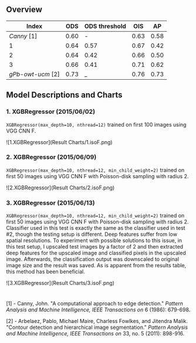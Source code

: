 ## Overview

| Index             | ODS  | ODS threshold | OIS  | AP   |
|-------------------|------|---------------|------|------|
| _Canny_ [1]       | 0.60 | -             | 0.63 | 0.58 |
| 1                 | 0.64 | 0.57          | 0.67 | 0.42 |
| 2                 | 0.64 | 0.42          | 0.66 | 0.50 |
| 3                 | 0.66 | 0.41          | 0.71 | 0.62 |
| _gPb-owt-ucm_ [2] | 0.73 | _             | 0.76 | 0.73 |

## Model Descriptions and Charts
### 1. XGBRegressor (2015/06/02)
`XGBRegressor(max_depth=10, nthread=12)` trained on first 100 images using VGG CNN F.

![1.XGBRegressor](Result Charts/1.isoF.png)

### 2. XGBRegressor (2015/06/09)
`XGBRegressor(max_depth=10, nthread=12, min_child_weight=2)` trained on first 50 images using VGG CNN F with Poisson-disk sampling with radius 2.

![2.XGBRegressor](Result Charts/2.isoF.png)

### 3. XGBRegressor (2015/06/13)
`XGBRegressor(max_depth=10, nthread=12, min_child_weight=2)` trained on first 50 images using VGG CNN F with Poisson-disk sampling with radius 2. Classifier used in this test is exactly the same as the classifier used in test #2, though the testing setup is different. Deep features suffer from low spatial resolutions. To experiment with possible solutions to this issue, in this test setup, I upscaled test images by a factor of 2 and then extracted deep features for the upscaled image and classified pixels in the upscaled image. Afterwards, the classification output was downscaled to original image size and the result was saved. As is apparent from the results table, this method has been beneficial.

![3.XGBRegressor](Result Charts/3.isoF.png)


# 
[1] - Canny, John. "A computational approach to edge detection." _Pattern Analysis and Machine Intelligence, IEEE Transactions on_ 6 (1986): 679-698.

[2] - Arbelaez, Pablo, Michael Maire, Charless Fowlkes, and Jitendra Malik. "Contour detection and hierarchical image segmentation." _Pattern Analysis and Machine Intelligence, IEEE Transactions on_ 33, no. 5 (2011): 898-916.